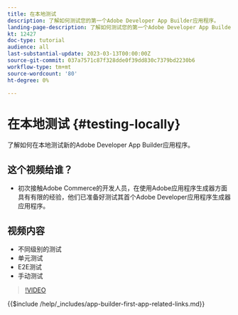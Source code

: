 ```yaml
---
title: 在本地测试
description: 了解如何测试您的第一个Adobe Developer App Builder应用程序。
landing-page-description: 了解如何测试您的第一个Adobe Developer App Builder应用程序。
kt: 12427
doc-type: tutorial
audience: all
last-substantial-update: 2023-03-13T00:00:00Z
source-git-commit: 037a7571c87f328dde0f39dd830c7379bd2230b6
workflow-type: tm+mt
source-wordcount: '80'
ht-degree: 0%

---
```



# 在本地测试 {#testing-locally}

了解如何在本地测试新的Adobe Developer App Builder应用程序。

## 这个视频给谁？

* 初次接触Adobe Commerce的开发人员，在使用Adobe应用程序生成器方面具有有限的经验，他们已准备好测试其首个Adobe Developer应用程序生成器应用程序。

## 视频内容

* 不同级别的测试
* 单元测试
* E2E测试
* 手动测试

>[!VIDEO](https://video.tv.adobe.com/v/3416594)

{{$include /help/_includes/app-builder-first-app-related-links.md}}
